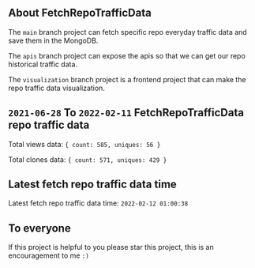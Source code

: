 ## About FetchRepoTrafficData

The `main` branch project can fetch specific repo everyday traffic data and save them in the MongoDB.

The `apis` branch project can expose the apis so that we can get our repo historical traffic data.

The `visualization` branch project is a frontend project that can make the repo traffic data visualization.

## `2021-06-28` To `2022-02-11` FetchRepoTrafficData repo traffic data

Total views data: `{ count: 585, uniques: 56 }`

Total clones data: `{ count: 571, uniques: 429 }`

## Latest fetch repo traffic data time

Latest fetch repo traffic data time: `2022-02-12 01:00:38`

## To everyone

If this project is helpful to you please star this project, this is an encouragement to me `:)`



